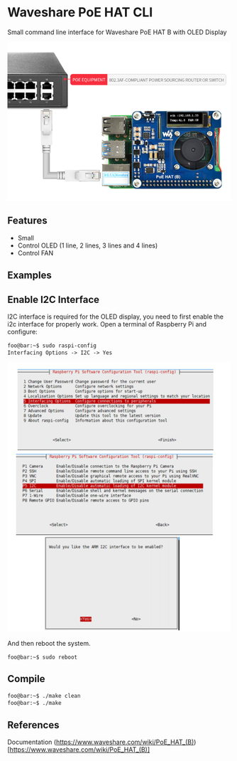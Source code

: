 # Waveshare PoE HAT CLI
Small command line interface for Waveshare PoE HAT B with OLED Display

![](doc/PoE-HAT-B-details-5.png)

## Features

 - Small
 - Control OLED (1 line, 2 lines, 3 lines and 4 lines)
 - Control FAN

## Examples

## Enable I2C Interface

I2C interface is required for the OLED display, you need to first enable the i2c interface for properly work.
Open a terminal of Raspberry Pi and configure:

```shell
foo@bar:~$ sudo raspi-config
Interfacing Options -> I2C -> Yes
```

![](doc/enable-i2c.png)

And then reboot the system.

```shell
foo@bar:~$ sudo reboot
```

## Compile

```shell
foo@bar:~$ ./make clean
foo@bar:~$ ./make
```
 
## References

Documentation (https://www.waveshare.com/wiki/PoE_HAT_(B))[https://www.waveshare.com/wiki/PoE_HAT_(B)]
